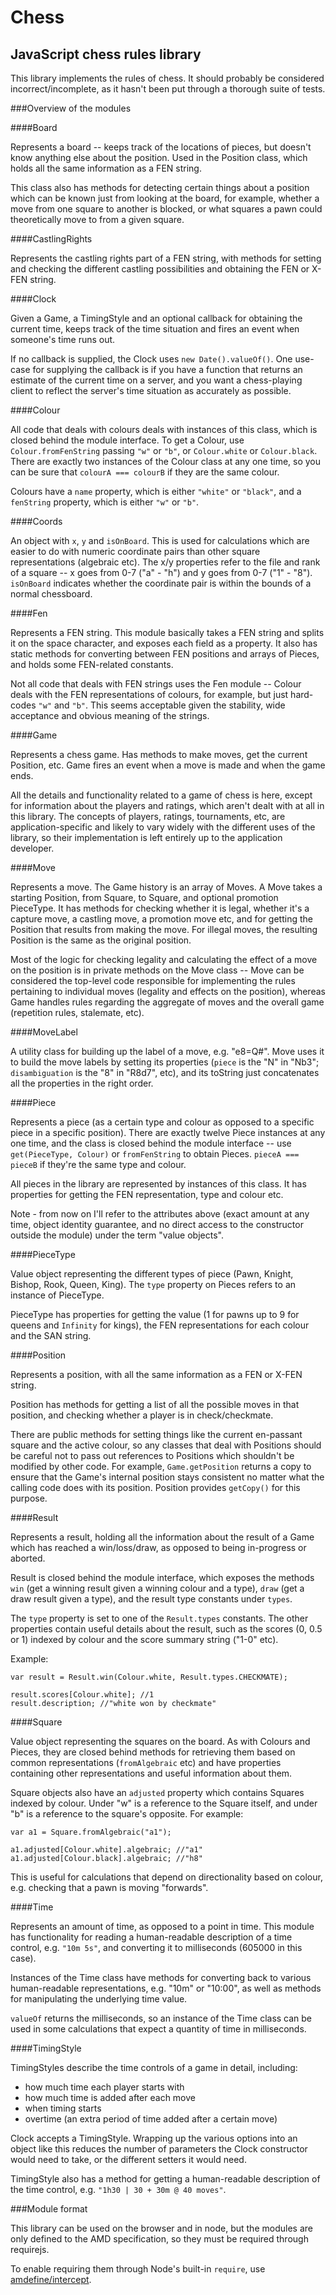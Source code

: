 Chess
====

JavaScript chess rules library
---------------------

This library implements the rules of chess.  It should probably be considered
incorrect/incomplete, as it hasn't been put through a thorough suite of tests.

###Overview of the modules

####Board

Represents a board -- keeps track of the locations of pieces, but doesn't know
anything else about the position.  Used in the Position class, which holds all
the same information as a FEN string.

This class also has methods for detecting certain things about a position which
can be known just from looking at the board, for example, whether a move from one square
to another is blocked, or what squares a pawn could theoretically move to from
a given square.

####CastlingRights

Represents the castling rights part of a FEN string, with methods for setting and
checking the different castling possibilities and obtaining the FEN or X-FEN string.

####Clock

Given a Game, a TimingStyle and an optional callback for obtaining the current time,
keeps track of the time situation and fires an event when someone's time runs out.

If no callback is supplied, the Clock uses `new Date().valueOf()`.  One use-case for
supplying the callback is if you have a function that returns an estimate of the
current time on a server, and you want a chess-playing client to reflect the server's
time situation as accurately as possible.

####Colour

All code that deals with colours deals with instances of this class, which is closed
behind the module interface.  To get a Colour, use `Colour.fromFenString` passing
`"w"` or `"b"`, or `Colour.white` or `Colour.black`.  There are exactly two instances of
the Colour class at any one time, so you can be sure that `colourA === colourB` if they
are the same colour.

Colours have a `name` property, which is either `"white"` or `"black"`, and a `fenString`
property, which is either `"w"` or `"b"`.

####Coords

An object with `x`, `y` and `isOnBoard`.  This is used for calculations which are easier
to do with numeric coordinate pairs than other square representations (algebraic etc).  The
x/y properties refer to the file and rank of a square -- x goes from 0-7 ("a" - "h") and y goes
from 0-7 ("1" - "8").  `isOnBoard` indicates whether the coordinate pair is within the bounds
of a normal chessboard.

####Fen

Represents a FEN string.  This module basically takes a FEN string and splits it on
the space character, and exposes each field as a property.  It also has static methods
for converting between FEN positions and arrays of Pieces, and holds some FEN-related constants.

Not all code that deals with FEN strings uses the Fen module -- Colour deals with the FEN
representations of colours, for example, but just hard-codes `"w"` and `"b"`.  This seems
acceptable given the stability, wide acceptance and obvious meaning of the strings.

####Game

Represents a chess game.  Has methods to make moves, get the current Position, etc.
Game fires an event when a move is made and when the game ends.

All the details and functionality related to a game of chess is here,
except for information about the players and ratings, which aren't dealt
with at all in this library.  The concepts of players, ratings, tournaments,
etc, are application-specific and likely to vary widely with the different
uses of the library, so their implementation is left entirely up to the
application developer.

####Move

Represents a move.  The Game history is an array of Moves.  A Move takes a starting Position, from Square, to Square,
and optional promotion PieceType.  It has methods for
checking whether it is legal, whether it's a capture move, a castling move, a promotion
move etc, and for getting the Position that results from making the move.  For illegal moves,
the resulting Position is the same as the original position.

Most of the logic for checking legality and calculating the effect of a move on the
position is in private methods on the Move class -- Move can be considered the top-level
code responsible for implementing the rules pertaining to individual moves (legality and
effects on the position), whereas Game handles rules regarding the aggregate of moves
and the overall game (repetition rules, stalemate, etc).

####MoveLabel

A utility class for building up the label of a move, e.g. "e8=Q#".  Move uses it
to build the move labels by setting its properties (`piece` is the "N" in "Nb3";
`disambiguation` is the "8" in "R8d7", etc), and its toString just concatenates
all the properties in the right order.

####Piece

Represents a piece (as a certain type and colour as opposed to a specific piece
in a specific position).  There are exactly twelve Piece instances at any one time,
and the class is closed behind the module interface -- use `get(PieceType, Colour)`
or `fromFenString` to obtain Pieces.  `pieceA === pieceB` if they're the same type
and colour.

All pieces in the library are represented by instances of this class.  It has
properties for getting the FEN representation, type and colour etc.

Note - from now on I'll refer to the attributes above (exact amount at any time,
object identity guarantee, and no direct access to the constructor outside the module) under
the term "value objects".

####PieceType

Value object representing the different types of piece (Pawn, Knight, Bishop, Rook,
Queen, King).  The `type` property on Pieces refers to an instance of PieceType.

PieceType has properties for getting the value (1 for pawns up to 9 for queens and
`Infinity` for kings), the FEN representations for each colour and the SAN string.

####Position

Represents a position, with all the same information as a FEN or X-FEN string.

Position has methods for getting a list of all the possible moves in that position,
and checking whether a player is in check/checkmate.

There are public methods for setting things like the current en-passant square
and the active colour, so any classes that deal with Positions should be careful
not to pass out references to Positions which shouldn't be modified by other code.
For example, `Game.getPosition` returns a copy to ensure that the Game's internal position stays
consistent no matter what the calling code does with its position.  Position provides
`getCopy()` for this purpose.

####Result

Represents a result, holding all the information about the result of a Game
which has reached a win/loss/draw, as opposed to being in-progress or aborted.

Result is closed behind the module interface, which exposes the methods
`win` (get a winning result given a winning colour and a type), `draw` (get
a draw result given a type), and the result type constants under `types`.

The `type` property is set to one of the `Result.types` constants.
The other properties contain useful details about the result, such as
the scores (0, 0.5 or 1) indexed by colour and the score summary string
("1-0" etc).

Example:

```
var result = Result.win(Colour.white, Result.types.CHECKMATE);

result.scores[Colour.white]; //1
result.description; //"white won by checkmate"
```

####Square

Value object representing the squares on the board.  As with Colours and Pieces,
they are closed behind methods for retrieving them based on common representations
(`fromAlgebraic` etc) and have properties containing other representations and
useful information about them.

Square objects also have an `adjusted` property which contains Squares indexed
by colour.  Under "w" is a reference to the Square itself, and under "b" is a
reference to the square's opposite.  For example:

```
var a1 = Square.fromAlgebraic("a1");

a1.adjusted[Colour.white].algebraic; //"a1"
a1.adjusted[Colour.black].algebraic; //"h8"
```

This is useful for calculations that depend on directionality based on colour, e.g.
checking that a pawn is moving "forwards".

####Time

Represents an amount of time, as opposed to a point in time.  This module has
functionality for reading a human-readable description of a time control, e.g.
`"10m 5s"`, and converting it to milliseconds (605000 in this case).

Instances of the Time class have methods for converting back to various
human-readable representations, e.g. "10m" or "10:00", as well as methods for
manipulating the underlying time value.

`valueOf` returns the milliseconds, so an instance of the Time class can be
used in some calculations that expect a quantity of time in milliseconds.

####TimingStyle

TimingStyles describe the time controls of a game in detail, including:

- how much time each player starts with
- how much time is added after each move
- when timing starts
- overtime (an extra period of time added after a certain move)

Clock accepts a TimingStyle.  Wrapping up the various options into an object
like this reduces the number of parameters the Clock constructor would need to
take, or the different setters it would need.

TimingStyle also has a method for getting a human-readable description of the
time control, e.g. `"1h30 | 30 + 30m @ 40 moves"`.

###Module format

This library can be used on the browser and in node, but the modules are only
defined to the AMD specification, so they must be required through requirejs.

To enable requiring them through Node's built-in `require`, use [amdefine/intercept](https://github.com/jrburke/amdefine#amdefineintercept).